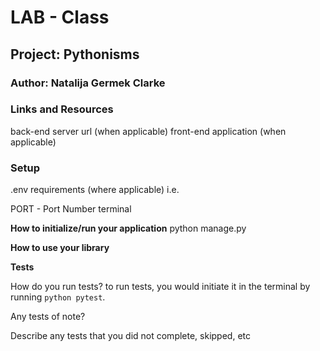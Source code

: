 # LAB - Class 

## Project: Pythonisms

### Author: Natalija Germek Clarke

### Links and Resources
back-end server url (when applicable)
front-end application (when applicable)
### Setup
.env requirements (where applicable)
i.e.

PORT - Port Number
terminal

**How to initialize/run your application**
python manage.py

**How to use your library**

**Tests**

How do you run tests?
to run tests, you would initiate it in the terminal by running ```python pytest```.

Any tests of note?

Describe any tests that you did not complete, skipped, etc
